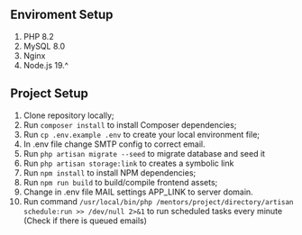## Enviroment Setup

1. PHP 8.2
1. MySQL 8.0
1. Nginx 
1. Node.js 19.^

## Project Setup


1. Clone repository locally;
1. Run `composer install` to install Composer dependencies;
1. Run `cp .env.example .env` to create your local environment file;
1. In .env file change SMTP config to correct email.
1. Run `php artisan migrate --seed` to migrate database and seed it
1. Run `php artisan storage:link` to creates a symbolic link
1. Run `npm install` to install NPM dependencies;
1. Run `npm run build` to build/compile frontend assets;
1. Change in .env file MAIL settings  APP_LINK to server domain.
1. Run command `/usr/local/bin/php /mentors/project/directory/artisan schedule:run >> /dev/null 2>&1` to run scheduled tasks every minute (Check if there is queued emails)

